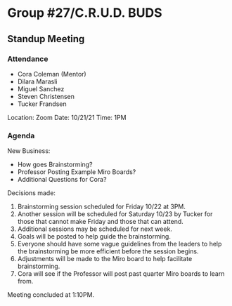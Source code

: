 # Group #27/C.R.U.D. BUDS
## Standup Meeting

### Attendance
<!-- Remove the people not attending. -->
- Cora Coleman (Mentor)
- Dilara Marasli
- Miguel Sanchez
- Steven Christensen
- Tucker Frandsen

Location: Zoom
Date: 10/21/21
Time: 1PM

### Agenda
New Business:
- How goes Brainstorming?
- Professor Posting Example Miro Boards?
- Additional Questions for Cora?

Decisions made:
1. Brainstorming session scheduled for Friday 10/22 at 3PM.
2. Another session will be scheduled for Saturday 10/23 by Tucker for those that cannot make Friday and those that can attend.
3. Additional sessions may be scheduled for next week.
4. Goals will be posted to help guide the brainstorming.
5. Everyone should have some vague guidelines from the leaders to help the brainstorming be more efficient before the session begins.
6. Adjustments will be made to the Miro board to help facilitate brainstorming.
7. Cora will see if the Professor will post past quarter Miro boards to learn from.

Meeting concluded at 1:10PM.
<!-- REMINDER TO SAVE THE TEMPLATE AS (mmddyy-topic.md)-->